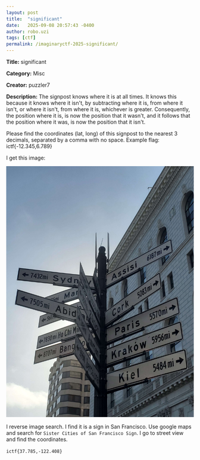 ```yaml
---
layout: post
title:  "significant"
date:   2025-09-08 20:57:43 -0400
author: robo.uzi
tags: [ctf]
permalink: /imaginaryctf-2025-significant/
---
```


**Title:** significant 

**Category:** Misc

**Creator:** puzzler7

**Description:** The signpost knows where it is at all times. It knows this because it knows where it isn't, by subtracting where it is, from where it isn't, or where it isn't, from where it is, whichever is greater. Consequently, the position where it is, is now the position that it wasn't, and it follows that the position where it was, is now the position that it isn't.

Please find the coordinates (lat, long) of this signpost to the nearest 3 decimals, separated by a comma with no space. Example flag: ictf{-12.345,6.789}

I get this image:

![Alt text](/images/significant.jpg)

I reverse image search. I find it is a sign in San Francisco. Use google maps and search for `Sister Cities of San Francisco Sign`. I go to street view and find the coordinates.

`ictf{37.785,-122.408}`